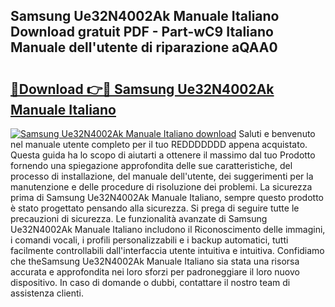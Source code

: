 ## Samsung Ue32N4002Ak Manuale Italiano Download gratuit PDF - Part-wC9 Italiano Manuale dell'utente di riparazione aQAA0

# <h2><a href="http://dfa9xo.blite.top/?on=Samsung+Ue32N4002Ak+Manuale+Italiano">🔗Download 👉🔴 Samsung Ue32N4002Ak Manuale Italiano</a></h2>

[![Samsung Ue32N4002Ak Manuale Italiano download](https://i.imgur.com/lujVjoI.png)](http://dfa9xo.blite.top/?on=Samsung+Ue32N4002Ak+Manuale+Italiano)
Saluti e benvenuto nel manuale utente completo per il tuo REDDDDDDD appena acquistato. Questa guida ha lo scopo di aiutarti a ottenere il massimo dal tuo Prodotto fornendo una spiegazione approfondita delle sue caratteristiche, del processo di installazione, del manuale dell'utente, dei suggerimenti per la manutenzione e delle procedure di risoluzione dei problemi. La sicurezza prima di Samsung Ue32N4002Ak Manuale Italiano, sempre questo prodotto è stato progettato pensando alla sicurezza. Si prega di seguire tutte le precauzioni di sicurezza. Le funzionalità avanzate di Samsung Ue32N4002Ak Manuale Italiano includono il Riconoscimento delle immagini, i comandi vocali, i profili personalizzabili e i backup automatici, tutti facilmente controllabili dall'interfaccia utente intuitiva e intuitiva. Confidiamo che theSamsung Ue32N4002Ak Manuale Italiano sia stata una risorsa accurata e approfondita nei loro sforzi per padroneggiare il loro nuovo dispositivo. In caso di domande o dubbi, contattare il nostro team di assistenza clienti.
